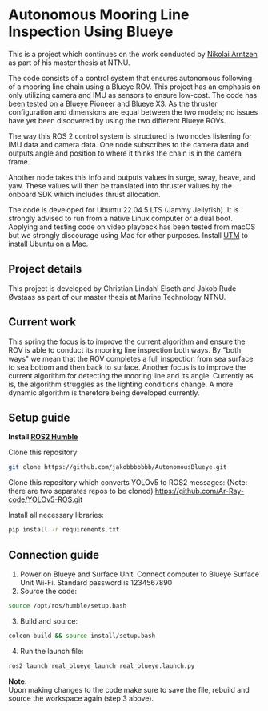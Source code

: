 # Autonomous Mooring Line Inspection Using Blueye
This is a project which continues on the work conducted by [Nikolai Arntzen](https://github.com/Nikolaiarn) as part of his master thesis at NTNU.

The code consists of a control system that ensures autonomous following of a mooring line chain using a Blueye ROV. This project has an emphasis on only utilizing camera and IMU as sensors to ensure low-cost. The code has been tested on a Blueye Pioneer and Blueye X3. As the thruster configuration and dimensions are equal between the two models; no issues have yet been discovered by using the two different Blueye ROVs.

The way this ROS 2 control system is structured is two nodes listening for IMU data and camera data. One node subscribes to the camera data and outputs angle and position to where it thinks the chain is in the camera frame. 

Another node takes this info and outputs values in surge, sway, heave, and yaw. These values will then be translated into thruster values by the onboard SDK which includes thrust allocation. 

The code is developed for Ubuntu 22.04.5 LTS (Jammy Jellyfish). It is strongly advised to run from a native Linux computer or a dual boot. Applying and testing code on video playback has been tested from macOS but we strongly discourage using Mac for other purposes. Install [UTM](https://mac.getutm.app) to install Ubuntu on a Mac.

## Project details
This project is developed by Christian Lindahl Elseth and Jakob Rude Øvstaas as part of our master thesis at Marine Technology NTNU.

## Current work
This spring the focus is to improve the current algorithm and ensure the ROV is able to conduct its mooring line inspection both ways. By "both ways" we mean that the ROV completes a full inspection from sea surface to sea bottom and then back to surface. Another focus is to improve the current algorithm for detecting the mooring line and its angle. Currently as is, the algorithm struggles as the lighting conditions change. A more dynamic algorithm is therefore being developed currently.

## Setup guide
**Install [ROS2 Humble](https://docs.ros.org/en/humble/Installation/Ubuntu-Install-Debs.html)**

Clone this repository:
```sh
git clone https://github.com/jakobbbbbbb/AutonomousBlueye.git
```

Clone this repository which converts YOLOv5 to ROS2 messages: (Note: there are two separates repos to be cloned)
https://github.com/Ar-Ray-code/YOLOv5-ROS.git

Install all necessary libraries:
```sh
pip install -r requirements.txt
```
## Connection guide
1. Power on Blueye and Surface Unit. Connect computer to Blueye Surface Unit Wi-Fi. Standard password is 1234567890
2. Source the code:
```sh
source /opt/ros/humble/setup.bash
```
3. Build and source:
```sh
colcon build && source install/setup.bash
```
4. Run the launch file:
```sh
ros2 launch real_blueye_launch real_blueye.launch.py
```

**Note:**  
Upon making changes to the code make sure to save the file, rebuild and source the workspace again (step 3 above).
